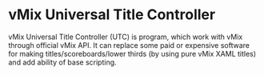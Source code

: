 # vMix Universal Title Controller
vMix Universal Title Controller (UTC) is program, which work with vMix through official vMix API.
It can replace some paid or expensive software for making titles/scoreboards/lower thirds (by using pure vMix XAML titles)
and add ability of base scripting.
